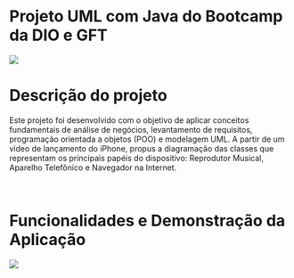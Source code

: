 # Projeto UML com Java do Bootcamp da DIO e GFT

<img src="http://img.shields.io/static/v1?label=STATUS&message=CONCLUIDO&color=GREEN&style=for-the-badge"/>
<br/>


# Descrição do projeto

Este projeto foi desenvolvido com o objetivo de aplicar conceitos fundamentais de análise de negócios, levantamento de requisitos, programação orientada a objetos (POO) e modelagem UML. A partir de um vídeo de lançamento do iPhone, propus a diagramação das classes que representam os principais papéis do dispositivo: Reprodutor Musical, Aparelho Telefônico e Navegador na Internet.

<br/>

# Funcionalidades e Demonstração da Aplicação
<img src="https://github.com/lucasbarsaglini/IPhoneUML-DIO-GFT/assets/100448147/1cd7a8ff-b451-4131-9635-b84535027f77">
<br/>
